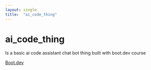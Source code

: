 ```yaml
---
layout: single
title:  "ai_code_thing"
---
```


# ai_code_thing

Is a basic ai code assistant chat bot thing built with boot.dev course

[Boot.dev](https://www.boot.dev)